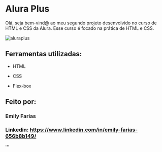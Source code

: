 # Alura Plus 
Olá, seja bem-vind@ ao meu segundo projeto desenvolvido no curso de HTML e CSS da Alura. Esse curso é focado na prática de HTML e CSS.

![aluraplus](https://github.com/emilyfariasa/aluraplus/assets/123472927/d25ef924-39dc-44cd-ac24-27e669425583)

## Ferramentas utilizadas:

* HTML

* CSS

* Flex-box

## Feito por:
### Emily Farias

### Linkedin: https://www.linkedin.com/in/emily-farias-656b8b149/

'''
